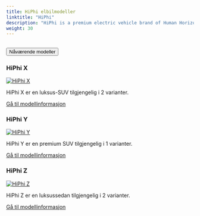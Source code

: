 ```yaml
---
title: HiPhi elbilmodeller
linktitle: "HiPhi"
description: "HiPhi is a premium electric vehicle brand of Human Horizons, a Chinese technology and mobility company."
weight: 30
---
```

<!-- markdownlint-disable MD033 -->
<!-- markdownlint-disable MD010 -->


<div class="accordion" id="accordionPanelsStayOpenExample">
    <div class="accordion-item">
        <h2 class="accordion-header">
            <button class="accordion-button" type="button" data-bs-toggle="collapse" data-bs-target="#panelsStayOpen-collapseOne" aria-expanded="true" aria-controls="panelsStayOpen-collapseOne">
                        Nåværende modeller
            </button>
        </h2>
        <div id="panelsStayOpen-collapseOne" class="accordion-collapse collapse show">
            <div class="accordion-body">
    <div class="container p-3 mb-4 bg-body-tertiary rounded border">
        <h3>HiPhi X</h3>
        <div class="row">
            <div class="col col-12 col-md-6">
                <a href="x">
                    <img src="https://media.evkx.net/multimedia/models/hiphi/x/x_6_seater/main_1_st.jpg" class="img-fluid" alt="HiPhi X" >
                </a>
            </div>
            <div class="col col-12 col-md-6"><p>
HiPhi X er en luksus-SUV tilgjengelig i 2 varianter.
</p>
	<a href="x/" class="btn btn-outline-primary" role="button">Gå til modellinformasjon</a>
		</div>
	</div>
</div>
    <div class="container p-3 mb-4 bg-body-tertiary rounded border">
        <h3>HiPhi Y</h3>
        <div class="row">
            <div class="col col-12 col-md-6">
                <a href="y">
                    <img src="https://media.evkx.net/multimedia/models/hiphi/y/y_dual_motor/main_1_st.jpg" class="img-fluid" alt="HiPhi Y" >
                </a>
            </div>
            <div class="col col-12 col-md-6"><p>
HiPhi Y er en premium SUV tilgjengelig i 1 varianter.
</p>
	<a href="y/" class="btn btn-outline-primary" role="button">Gå til modellinformasjon</a>
		</div>
	</div>
</div>
    <div class="container p-3 mb-4 bg-body-tertiary rounded border">
        <h3>HiPhi Z</h3>
        <div class="row">
            <div class="col col-12 col-md-6">
                <a href="z">
                    <img src="https://media.evkx.net/multimedia/models/hiphi/z/z_4_seater/main_1_st.jpg" class="img-fluid" alt="HiPhi Z" >
                </a>
            </div>
            <div class="col col-12 col-md-6"><p>
HiPhi Z er en luksussedan tilgjengelig i 2 varianter.
</p>
	<a href="z/" class="btn btn-outline-primary" role="button">Gå til modellinformasjon</a>
		</div>
	</div>
</div>
        </div>
    </div>
</div></div>
